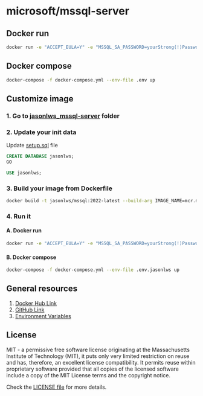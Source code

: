 # microsoft/mssql-server

## Docker run

```bash
docker run -e "ACCEPT_EULA=Y" -e "MSSQL_SA_PASSWORD=yourStrong(!)Password" -p 1433:1433  --name mssql --hostname mssql -d mcr.microsoft.com/mssql/server:2022-latest
```

## Docker compose 

```bash
docker-compose -f docker-compose.yml --env-file .env up
```

## Customize image

### 1. Go to [jasonlws_mssql-server](https://github.com/jasonlws/docker-library/tree/master/microsoft_mssql-server/jasonlws_mssql-server) folder

### 2. Update your init data

Update [setup.sql](https://github.com/jasonlws/docker-library/blob/master/microsoft_mssql-server/jasonlws_mssql-server/setup.sql) file

```sql
CREATE DATABASE jasonlws;
GO

USE jasonlws;
```

### 3. Build your image from Dockerfile

```bash
docker build -t jasonlws/mssql:2022-latest --build-arg IMAGE_NAME=mcr.microsoft.com/mssql/server --build-arg IMAGE_TAG=2022-latest --no-cache .
```

### 4. Run it

#### A. Docker run

```bash
docker run -e "ACCEPT_EULA=Y" -e "MSSQL_SA_PASSWORD=yourStrong(!)Password" -p 1433:1433  --name mssql --hostname mssql -d jasonlws/mssql:2022-latest
```

#### B. Docker compose

```bash
docker-compose -f docker-compose.yml --env-file .env.jasonlws up
```

## General resources

1. [Docker Hub Link](https://hub.docker.com/r/microsoft/mssql-server)
2. [GitHub Link](https://github.com/Microsoft/mssql-docker)
3. [Environment Variables](https://learn.microsoft.com/en-us/sql/linux/sql-server-linux-configure-environment-variables)

## License

MIT - a permissive free software license originating at the Massachusetts Institute of Technology (MIT), it puts only very limited restriction on reuse and has, therefore, an excellent license compatibility. It permits reuse within proprietary software provided that all copies of the licensed software include a copy of the MIT License terms and the copyright notice.

Check the [LICENSE file](https://github.com/jasonlws/docker-library/blob/master/LICENSE) for more details.